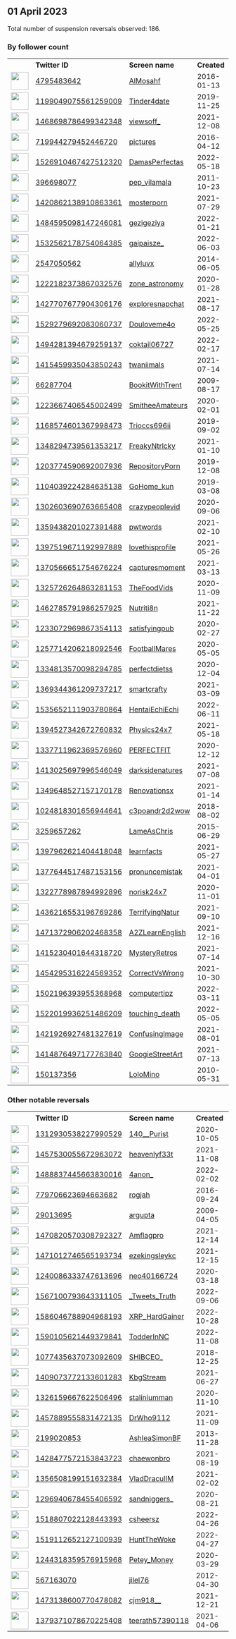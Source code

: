 
## 01 April 2023
Total number of suspension reversals observed: 186.

### By follower count
<table><tr><th></th><th align="left">Twitter ID</th><th align="left">Screen name</th>
<th align="left">Created</th><th align="left">Status</th><th align="left">Suspended</th><th align="left">Followers</th>
<tr><td><a href="https://pbs.twimg.com/profile_images/687300462240993281/BjTJb3ez_normal.jpg"><img src="https://pbs.twimg.com/profile_images/687300462240993281/BjTJb3ez_normal.jpg" width="40px" height="40px" align="center"/></a></td><td><a href="https://twitter.com/intent/user?user_id=4795483642">4795483642</a></td><td><a href="https://twitter.com/AlMosahf">AlMosahf</a></td><td>2016-01-13</td><td align="center"></td><td>2023-02-05</td><td>13576650</td></tr>
<tr><td><a href="https://pbs.twimg.com/profile_images/1641467254687580167/eyjG25Wz_normal.png"><img src="https://pbs.twimg.com/profile_images/1641467254687580167/eyjG25Wz_normal.png" width="40px" height="40px" align="center"/></a></td><td><a href="https://twitter.com/intent/user?user_id=1199049075561259009">1199049075561259009</a></td><td><a href="https://twitter.com/Tinder4date">Tinder4date</a></td><td>2019-11-25</td><td align="center"></td><td>2022-08-05</td><td>1625995</td></tr>
<tr><td><a href="https://pbs.twimg.com/profile_images/1470340578865037317/WwLueDgb_normal.jpg"><img src="https://pbs.twimg.com/profile_images/1470340578865037317/WwLueDgb_normal.jpg" width="40px" height="40px" align="center"/></a></td><td><a href="https://twitter.com/intent/user?user_id=1468698786499342348">1468698786499342348</a></td><td><a href="https://twitter.com/viewsoff_">viewsoff_</a></td><td>2021-12-08</td><td align="center"></td><td>2022-07-31</td><td>489424</td></tr>
<tr><td><a href="https://pbs.twimg.com/profile_images/1080993940143329280/dC8fdeSw_normal.jpg"><img src="https://pbs.twimg.com/profile_images/1080993940143329280/dC8fdeSw_normal.jpg" width="40px" height="40px" align="center"/></a></td><td><a href="https://twitter.com/intent/user?user_id=719944279452446720">719944279452446720</a></td><td><a href="https://twitter.com/pictures">pictures</a></td><td>2016-04-12</td><td align="center"></td><td></td><td>445742</td></tr>
<tr><td><a href="https://pbs.twimg.com/profile_images/1587530121283526665/x_dy_eyA_normal.jpg"><img src="https://pbs.twimg.com/profile_images/1587530121283526665/x_dy_eyA_normal.jpg" width="40px" height="40px" align="center"/></a></td><td><a href="https://twitter.com/intent/user?user_id=1526910467427512320">1526910467427512320</a></td><td><a href="https://twitter.com/DamasPerfectas">DamasPerfectas</a></td><td>2022-05-18</td><td align="center"></td><td>2022-11-23</td><td>413627</td></tr>
<tr><td><a href="https://pbs.twimg.com/profile_images/1393968951789502465/L6UlCv6F_normal.jpg"><img src="https://pbs.twimg.com/profile_images/1393968951789502465/L6UlCv6F_normal.jpg" width="40px" height="40px" align="center"/></a></td><td><a href="https://twitter.com/intent/user?user_id=396698077">396698077</a></td><td><a href="https://twitter.com/pep_vilamala">pep_vilamala</a></td><td>2011-10-23</td><td align="center"></td><td>2022-03-26</td><td>396844</td></tr>
<tr><td><a href="https://pbs.twimg.com/profile_images/1544856282494291968/CgB_-4IF_normal.jpg"><img src="https://pbs.twimg.com/profile_images/1544856282494291968/CgB_-4IF_normal.jpg" width="40px" height="40px" align="center"/></a></td><td><a href="https://twitter.com/intent/user?user_id=1420862138910863361">1420862138910863361</a></td><td><a href="https://twitter.com/mosterporn">mosterporn</a></td><td>2021-07-29</td><td align="center"></td><td>2022-07-27</td><td>362530</td></tr>
<tr><td><a href="https://pbs.twimg.com/profile_images/1565290171972845568/I76gpZDE_normal.jpg"><img src="https://pbs.twimg.com/profile_images/1565290171972845568/I76gpZDE_normal.jpg" width="40px" height="40px" align="center"/></a></td><td><a href="https://twitter.com/intent/user?user_id=1484595098147246081">1484595098147246081</a></td><td><a href="https://twitter.com/gezigeziya">gezigeziya</a></td><td>2022-01-21</td><td align="center"></td><td>2022-11-26</td><td>361489</td></tr>
<tr><td><a href="https://pbs.twimg.com/profile_images/1641362830996934656/DTeVLETU_normal.jpg"><img src="https://pbs.twimg.com/profile_images/1641362830996934656/DTeVLETU_normal.jpg" width="40px" height="40px" align="center"/></a></td><td><a href="https://twitter.com/intent/user?user_id=1532562178754064385">1532562178754064385</a></td><td><a href="https://twitter.com/gaipaisze_">gaipaisze_</a></td><td>2022-06-03</td><td align="center"></td><td>2022-11-24</td><td>333874</td></tr>
<tr><td><a href="https://pbs.twimg.com/profile_images/1643364589835550720/AJnl_7-a_normal.jpg"><img src="https://pbs.twimg.com/profile_images/1643364589835550720/AJnl_7-a_normal.jpg" width="40px" height="40px" align="center"/></a></td><td><a href="https://twitter.com/intent/user?user_id=2547050562">2547050562</a></td><td><a href="https://twitter.com/allyluvx">allyluvx</a></td><td>2014-06-05</td><td align="center"></td><td>2022-08-03</td><td>331048</td></tr>
<tr><td><a href="https://pbs.twimg.com/profile_images/1222184425775079425/SlyHEo-g_normal.jpg"><img src="https://pbs.twimg.com/profile_images/1222184425775079425/SlyHEo-g_normal.jpg" width="40px" height="40px" align="center"/></a></td><td><a href="https://twitter.com/intent/user?user_id=1222182373867032576">1222182373867032576</a></td><td><a href="https://twitter.com/zone_astronomy">zone_astronomy</a></td><td>2020-01-28</td><td align="center"></td><td>2022-04-13</td><td>257279</td></tr>
<tr><td><a href="https://pbs.twimg.com/profile_images/1427709160704016386/NrwenaoM_normal.jpg"><img src="https://pbs.twimg.com/profile_images/1427709160704016386/NrwenaoM_normal.jpg" width="40px" height="40px" align="center"/></a></td><td><a href="https://twitter.com/intent/user?user_id=1427707677904306176">1427707677904306176</a></td><td><a href="https://twitter.com/exploresnapchat">exploresnapchat</a></td><td>2021-08-17</td><td align="center"></td><td>2022-07-27</td><td>219234</td></tr>
<tr><td><a href="https://pbs.twimg.com/profile_images/1641575348684095488/q0KS2_c7_normal.jpg"><img src="https://pbs.twimg.com/profile_images/1641575348684095488/q0KS2_c7_normal.jpg" width="40px" height="40px" align="center"/></a></td><td><a href="https://twitter.com/intent/user?user_id=1529279692083060737">1529279692083060737</a></td><td><a href="https://twitter.com/Douloveme4o">Douloveme4o</a></td><td>2022-05-25</td><td align="center"></td><td>2022-07-22</td><td>212640</td></tr>
<tr><td><a href="https://pbs.twimg.com/profile_images/1641517891853107200/nrSFs29G_normal.jpg"><img src="https://pbs.twimg.com/profile_images/1641517891853107200/nrSFs29G_normal.jpg" width="40px" height="40px" align="center"/></a></td><td><a href="https://twitter.com/intent/user?user_id=1494281394679259137">1494281394679259137</a></td><td><a href="https://twitter.com/coktail06727">coktail06727</a></td><td>2022-02-17</td><td align="center"></td><td>2022-10-02</td><td>205065</td></tr>
<tr><td><a href="https://pbs.twimg.com/profile_images/1642008162860400644/UI7-3PJ__normal.jpg"><img src="https://pbs.twimg.com/profile_images/1642008162860400644/UI7-3PJ__normal.jpg" width="40px" height="40px" align="center"/></a></td><td><a href="https://twitter.com/intent/user?user_id=1415459935043850243">1415459935043850243</a></td><td><a href="https://twitter.com/twaniimals">twaniimals</a></td><td>2021-07-14</td><td align="center"></td><td></td><td>193389</td></tr>
<tr><td><a href="https://pbs.twimg.com/profile_images/1423478203100717059/epqKNm6g_normal.jpg"><img src="https://pbs.twimg.com/profile_images/1423478203100717059/epqKNm6g_normal.jpg" width="40px" height="40px" align="center"/></a></td><td><a href="https://twitter.com/intent/user?user_id=66287704">66287704</a></td><td><a href="https://twitter.com/BookitWithTrent">BookitWithTrent</a></td><td>2009-08-17</td><td align="center"></td><td>2022-12-30</td><td>169098</td></tr>
<tr><td><a href="https://pbs.twimg.com/profile_images/1524168548079308800/qtXb-RZ4_normal.jpg"><img src="https://pbs.twimg.com/profile_images/1524168548079308800/qtXb-RZ4_normal.jpg" width="40px" height="40px" align="center"/></a></td><td><a href="https://twitter.com/intent/user?user_id=1223667406545002499">1223667406545002499</a></td><td><a href="https://twitter.com/SmitheeAmateurs">SmitheeAmateurs</a></td><td>2020-02-01</td><td align="center"></td><td>2022-10-02</td><td>148968</td></tr>
<tr><td><a href="https://pbs.twimg.com/profile_images/1399392640290983939/931bkIV2_normal.jpg"><img src="https://pbs.twimg.com/profile_images/1399392640290983939/931bkIV2_normal.jpg" width="40px" height="40px" align="center"/></a></td><td><a href="https://twitter.com/intent/user?user_id=1168574601367998473">1168574601367998473</a></td><td><a href="https://twitter.com/Trioccs696ii">Trioccs696ii</a></td><td>2019-09-02</td><td align="center"></td><td>2023-02-16</td><td>148349</td></tr>
<tr><td><a href="https://pbs.twimg.com/profile_images/1348295186103767040/f4Ibf91P_normal.jpg"><img src="https://pbs.twimg.com/profile_images/1348295186103767040/f4Ibf91P_normal.jpg" width="40px" height="40px" align="center"/></a></td><td><a href="https://twitter.com/intent/user?user_id=1348294739561353217">1348294739561353217</a></td><td><a href="https://twitter.com/FreakyNtrlcky">FreakyNtrlcky</a></td><td>2021-01-10</td><td align="center"></td><td></td><td>136115</td></tr>
<tr><td><a href="https://pbs.twimg.com/profile_images/1203775072667869186/nl3rP6on_normal.jpg"><img src="https://pbs.twimg.com/profile_images/1203775072667869186/nl3rP6on_normal.jpg" width="40px" height="40px" align="center"/></a></td><td><a href="https://twitter.com/intent/user?user_id=1203774590692007936">1203774590692007936</a></td><td><a href="https://twitter.com/RepositoryPorn">RepositoryPorn</a></td><td>2019-12-08</td><td align="center"></td><td>2022-10-02</td><td>134087</td></tr>
<tr><td><a href="https://pbs.twimg.com/profile_images/1642042240817336321/uTr3jH3Q_normal.jpg"><img src="https://pbs.twimg.com/profile_images/1642042240817336321/uTr3jH3Q_normal.jpg" width="40px" height="40px" align="center"/></a></td><td><a href="https://twitter.com/intent/user?user_id=1104039224284635138">1104039224284635138</a></td><td><a href="https://twitter.com/GoHome_kun">GoHome_kun</a></td><td>2019-03-08</td><td align="center"></td><td>2023-02-03</td><td>126630</td></tr>
<tr><td><a href="https://pbs.twimg.com/profile_images/1421014222830403584/wZmOO2zq_normal.jpg"><img src="https://pbs.twimg.com/profile_images/1421014222830403584/wZmOO2zq_normal.jpg" width="40px" height="40px" align="center"/></a></td><td><a href="https://twitter.com/intent/user?user_id=1302603690763665408">1302603690763665408</a></td><td><a href="https://twitter.com/crazypeoplevid">crazypeoplevid</a></td><td>2020-09-06</td><td align="center"></td><td></td><td>124461</td></tr>
<tr><td><a href="https://pbs.twimg.com/profile_images/1360501459121442819/t1g2ahjd_normal.jpg"><img src="https://pbs.twimg.com/profile_images/1360501459121442819/t1g2ahjd_normal.jpg" width="40px" height="40px" align="center"/></a></td><td><a href="https://twitter.com/intent/user?user_id=1359438201027391488">1359438201027391488</a></td><td><a href="https://twitter.com/pwtwords">pwtwords</a></td><td>2021-02-10</td><td align="center"></td><td></td><td>122292</td></tr>
<tr><td><a href="https://pbs.twimg.com/profile_images/1420419951630831619/Bd1vbMly_normal.jpg"><img src="https://pbs.twimg.com/profile_images/1420419951630831619/Bd1vbMly_normal.jpg" width="40px" height="40px" align="center"/></a></td><td><a href="https://twitter.com/intent/user?user_id=1397519671192997889">1397519671192997889</a></td><td><a href="https://twitter.com/lovethisprofile">lovethisprofile</a></td><td>2021-05-26</td><td align="center"></td><td></td><td>120224</td></tr>
<tr><td><a href="https://pbs.twimg.com/profile_images/1389503267315412994/Hg5R8HTq_normal.jpg"><img src="https://pbs.twimg.com/profile_images/1389503267315412994/Hg5R8HTq_normal.jpg" width="40px" height="40px" align="center"/></a></td><td><a href="https://twitter.com/intent/user?user_id=1370566651754676224">1370566651754676224</a></td><td><a href="https://twitter.com/capturesmoment">capturesmoment</a></td><td>2021-03-13</td><td align="center"></td><td></td><td>119626</td></tr>
<tr><td><a href="https://pbs.twimg.com/profile_images/1358012164582215681/HefGTLka_normal.jpg"><img src="https://pbs.twimg.com/profile_images/1358012164582215681/HefGTLka_normal.jpg" width="40px" height="40px" align="center"/></a></td><td><a href="https://twitter.com/intent/user?user_id=1325726264863281153">1325726264863281153</a></td><td><a href="https://twitter.com/TheFoodVids">TheFoodVids</a></td><td>2020-11-09</td><td align="center"></td><td></td><td>118244</td></tr>
<tr><td><a href="https://pbs.twimg.com/profile_images/1463145398235582473/IGb3jsa4_normal.jpg"><img src="https://pbs.twimg.com/profile_images/1463145398235582473/IGb3jsa4_normal.jpg" width="40px" height="40px" align="center"/></a></td><td><a href="https://twitter.com/intent/user?user_id=1462785791986257925">1462785791986257925</a></td><td><a href="https://twitter.com/Nutriti8n">Nutriti8n</a></td><td>2021-11-22</td><td align="center"></td><td>2022-08-05</td><td>112875</td></tr>
<tr><td><a href="https://pbs.twimg.com/profile_images/1302930449962942464/jTbK9N2T_normal.jpg"><img src="https://pbs.twimg.com/profile_images/1302930449962942464/jTbK9N2T_normal.jpg" width="40px" height="40px" align="center"/></a></td><td><a href="https://twitter.com/intent/user?user_id=1233072969867354113">1233072969867354113</a></td><td><a href="https://twitter.com/satisfyingpub">satisfyingpub</a></td><td>2020-02-27</td><td align="center"></td><td></td><td>112500</td></tr>
<tr><td><a href="https://pbs.twimg.com/profile_images/1355818374241136641/KHdaecvU_normal.jpg"><img src="https://pbs.twimg.com/profile_images/1355818374241136641/KHdaecvU_normal.jpg" width="40px" height="40px" align="center"/></a></td><td><a href="https://twitter.com/intent/user?user_id=1257714206218092546">1257714206218092546</a></td><td><a href="https://twitter.com/FootballMares">FootballMares</a></td><td>2020-05-05</td><td align="center"></td><td>2022-07-28</td><td>111602</td></tr>
<tr><td><a href="https://pbs.twimg.com/profile_images/1355171194790580226/tMEDqi-Y_normal.jpg"><img src="https://pbs.twimg.com/profile_images/1355171194790580226/tMEDqi-Y_normal.jpg" width="40px" height="40px" align="center"/></a></td><td><a href="https://twitter.com/intent/user?user_id=1334813570098294785">1334813570098294785</a></td><td><a href="https://twitter.com/perfectdietss">perfectdietss</a></td><td>2020-12-04</td><td align="center"></td><td></td><td>111289</td></tr>
<tr><td><a href="https://pbs.twimg.com/profile_images/1385874255259209731/2xqXRAsU_normal.jpg"><img src="https://pbs.twimg.com/profile_images/1385874255259209731/2xqXRAsU_normal.jpg" width="40px" height="40px" align="center"/></a></td><td><a href="https://twitter.com/intent/user?user_id=1369344361209737217">1369344361209737217</a></td><td><a href="https://twitter.com/smartcrafty">smartcrafty</a></td><td>2021-03-09</td><td align="center"></td><td></td><td>107671</td></tr>
<tr><td><a href="https://pbs.twimg.com/profile_images/1639934788621733889/gSXULcYp_normal.jpg"><img src="https://pbs.twimg.com/profile_images/1639934788621733889/gSXULcYp_normal.jpg" width="40px" height="40px" align="center"/></a></td><td><a href="https://twitter.com/intent/user?user_id=1535652111903780864">1535652111903780864</a></td><td><a href="https://twitter.com/HentaiEchiEchi">HentaiEchiEchi</a></td><td>2022-06-11</td><td align="center"></td><td>2023-01-08</td><td>106436</td></tr>
<tr><td><a href="https://pbs.twimg.com/profile_images/1399901533123145728/NG2WXktn_normal.jpg"><img src="https://pbs.twimg.com/profile_images/1399901533123145728/NG2WXktn_normal.jpg" width="40px" height="40px" align="center"/></a></td><td><a href="https://twitter.com/intent/user?user_id=1394527342672760832">1394527342672760832</a></td><td><a href="https://twitter.com/Physics24x7">Physics24x7</a></td><td>2021-05-18</td><td align="center"></td><td></td><td>104460</td></tr>
<tr><td><a href="https://pbs.twimg.com/profile_images/1353250160696934400/Db6uODgS_normal.jpg"><img src="https://pbs.twimg.com/profile_images/1353250160696934400/Db6uODgS_normal.jpg" width="40px" height="40px" align="center"/></a></td><td><a href="https://twitter.com/intent/user?user_id=1337711962369576960">1337711962369576960</a></td><td><a href="https://twitter.com/PERFECTFlT">PERFECTFlT</a></td><td>2020-12-12</td><td align="center"></td><td></td><td>103207</td></tr>
<tr><td><a href="https://pbs.twimg.com/profile_images/1413026495216316416/aX30Xqzi_normal.jpg"><img src="https://pbs.twimg.com/profile_images/1413026495216316416/aX30Xqzi_normal.jpg" width="40px" height="40px" align="center"/></a></td><td><a href="https://twitter.com/intent/user?user_id=1413025697996546049">1413025697996546049</a></td><td><a href="https://twitter.com/darksidenatures">darksidenatures</a></td><td>2021-07-08</td><td align="center"></td><td></td><td>101577</td></tr>
<tr><td><a href="https://pbs.twimg.com/profile_images/1641814161066958848/S9xjvtTP_normal.jpg"><img src="https://pbs.twimg.com/profile_images/1641814161066958848/S9xjvtTP_normal.jpg" width="40px" height="40px" align="center"/></a></td><td><a href="https://twitter.com/intent/user?user_id=1349648527157170178">1349648527157170178</a></td><td><a href="https://twitter.com/Renovationsx">Renovationsx</a></td><td>2021-01-14</td><td align="center"></td><td></td><td>100740</td></tr>
<tr><td><a href="https://pbs.twimg.com/profile_images/1615819515836915714/N5ko_nau_normal.jpg"><img src="https://pbs.twimg.com/profile_images/1615819515836915714/N5ko_nau_normal.jpg" width="40px" height="40px" align="center"/></a></td><td><a href="https://twitter.com/intent/user?user_id=1024818301656944641">1024818301656944641</a></td><td><a href="https://twitter.com/c3poandr2d2wow">c3poandr2d2wow</a></td><td>2018-08-02</td><td align="center"></td><td>2023-02-03</td><td>99087</td></tr>
<tr><td><a href="https://pbs.twimg.com/profile_images/1254892214783631360/dqluUDWU_normal.jpg"><img src="https://pbs.twimg.com/profile_images/1254892214783631360/dqluUDWU_normal.jpg" width="40px" height="40px" align="center"/></a></td><td><a href="https://twitter.com/intent/user?user_id=3259657262">3259657262</a></td><td><a href="https://twitter.com/LameAsChris">LameAsChris</a></td><td>2015-06-29</td><td align="center"></td><td></td><td>98566</td></tr>
<tr><td><a href="https://pbs.twimg.com/profile_images/1426420463585038345/X1mXDtKq_normal.jpg"><img src="https://pbs.twimg.com/profile_images/1426420463585038345/X1mXDtKq_normal.jpg" width="40px" height="40px" align="center"/></a></td><td><a href="https://twitter.com/intent/user?user_id=1397962621404418048">1397962621404418048</a></td><td><a href="https://twitter.com/Iearnfacts">Iearnfacts</a></td><td>2021-05-27</td><td align="center"></td><td></td><td>96501</td></tr>
<tr><td><a href="https://pbs.twimg.com/profile_images/1641805340747665414/5efrWMan_normal.jpg"><img src="https://pbs.twimg.com/profile_images/1641805340747665414/5efrWMan_normal.jpg" width="40px" height="40px" align="center"/></a></td><td><a href="https://twitter.com/intent/user?user_id=1377644517487153156">1377644517487153156</a></td><td><a href="https://twitter.com/pronuncemistak">pronuncemistak</a></td><td>2021-04-01</td><td align="center"></td><td></td><td>95829</td></tr>
<tr><td><a href="https://pbs.twimg.com/profile_images/1488019001464610817/YskrayVx_normal.jpg"><img src="https://pbs.twimg.com/profile_images/1488019001464610817/YskrayVx_normal.jpg" width="40px" height="40px" align="center"/></a></td><td><a href="https://twitter.com/intent/user?user_id=1322778987894992896">1322778987894992896</a></td><td><a href="https://twitter.com/norisk24x7">norisk24x7</a></td><td>2020-11-01</td><td align="center"></td><td>2022-08-08</td><td>95601</td></tr>
<tr><td><a href="https://pbs.twimg.com/profile_images/1643153503395909632/PsNI6FuO_normal.jpg"><img src="https://pbs.twimg.com/profile_images/1643153503395909632/PsNI6FuO_normal.jpg" width="40px" height="40px" align="center"/></a></td><td><a href="https://twitter.com/intent/user?user_id=1436216553196769286">1436216553196769286</a></td><td><a href="https://twitter.com/TerrifyingNatur">TerrifyingNatur</a></td><td>2021-09-10</td><td align="center"></td><td>2022-07-26</td><td>95465</td></tr>
<tr><td><a href="https://pbs.twimg.com/profile_images/1526754104185212928/M9HsQnet_normal.jpg"><img src="https://pbs.twimg.com/profile_images/1526754104185212928/M9HsQnet_normal.jpg" width="40px" height="40px" align="center"/></a></td><td><a href="https://twitter.com/intent/user?user_id=1471372906202468358">1471372906202468358</a></td><td><a href="https://twitter.com/A2ZLearnEnglish">A2ZLearnEnglish</a></td><td>2021-12-16</td><td align="center"></td><td>2022-08-08</td><td>92904</td></tr>
<tr><td><a href="https://pbs.twimg.com/profile_images/1637916370674253824/hnD18357_normal.jpg"><img src="https://pbs.twimg.com/profile_images/1637916370674253824/hnD18357_normal.jpg" width="40px" height="40px" align="center"/></a></td><td><a href="https://twitter.com/intent/user?user_id=1415230401644318720">1415230401644318720</a></td><td><a href="https://twitter.com/MysteryRetros">MysteryRetros</a></td><td>2021-07-14</td><td align="center"></td><td></td><td>78481</td></tr>
<tr><td><a href="https://pbs.twimg.com/profile_images/1496501777507971079/mBdsuoCo_normal.jpg"><img src="https://pbs.twimg.com/profile_images/1496501777507971079/mBdsuoCo_normal.jpg" width="40px" height="40px" align="center"/></a></td><td><a href="https://twitter.com/intent/user?user_id=1454295316224569352">1454295316224569352</a></td><td><a href="https://twitter.com/CorrectVsWrong">CorrectVsWrong</a></td><td>2021-10-30</td><td align="center"></td><td>2022-08-07</td><td>72908</td></tr>
<tr><td><a href="https://pbs.twimg.com/profile_images/1514949989310545925/AL2hKD-a_normal.jpg"><img src="https://pbs.twimg.com/profile_images/1514949989310545925/AL2hKD-a_normal.jpg" width="40px" height="40px" align="center"/></a></td><td><a href="https://twitter.com/intent/user?user_id=1502196393955368968">1502196393955368968</a></td><td><a href="https://twitter.com/computertipz">computertipz</a></td><td>2022-03-11</td><td align="center"></td><td>2022-08-08</td><td>61320</td></tr>
<tr><td><a href="https://pbs.twimg.com/profile_images/1643315292876201987/10SD03Jb_normal.jpg"><img src="https://pbs.twimg.com/profile_images/1643315292876201987/10SD03Jb_normal.jpg" width="40px" height="40px" align="center"/></a></td><td><a href="https://twitter.com/intent/user?user_id=1522019936251486209">1522019936251486209</a></td><td><a href="https://twitter.com/touching_death">touching_death</a></td><td>2022-05-05</td><td align="center"></td><td>2022-06-07</td><td>50491</td></tr>
<tr><td><a href="https://pbs.twimg.com/profile_images/1424690262274715649/XGu0_yy9_normal.jpg"><img src="https://pbs.twimg.com/profile_images/1424690262274715649/XGu0_yy9_normal.jpg" width="40px" height="40px" align="center"/></a></td><td><a href="https://twitter.com/intent/user?user_id=1421926927481327619">1421926927481327619</a></td><td><a href="https://twitter.com/Confusinglmage">Confusinglmage</a></td><td>2021-08-01</td><td align="center"></td><td></td><td>48965</td></tr>
<tr><td><a href="https://pbs.twimg.com/profile_images/1427137843135090691/aF6oD7NR_normal.jpg"><img src="https://pbs.twimg.com/profile_images/1427137843135090691/aF6oD7NR_normal.jpg" width="40px" height="40px" align="center"/></a></td><td><a href="https://twitter.com/intent/user?user_id=1414876497177763840">1414876497177763840</a></td><td><a href="https://twitter.com/GoogieStreetArt">GoogieStreetArt</a></td><td>2021-07-13</td><td align="center"></td><td></td><td>43169</td></tr>
<tr><td><a href="https://pbs.twimg.com/profile_images/1641112942228779009/Kx_3LDLn_normal.jpg"><img src="https://pbs.twimg.com/profile_images/1641112942228779009/Kx_3LDLn_normal.jpg" width="40px" height="40px" align="center"/></a></td><td><a href="https://twitter.com/intent/user?user_id=150137356">150137356</a></td><td><a href="https://twitter.com/LoloMino">LoloMino</a></td><td>2010-05-31</td><td align="center"></td><td>2023-03-23</td><td>31453</td></tr>
</table>

### Other notable reversals
<table><tr><th></th><th align="left">Twitter ID</th><th align="left">Screen name</th>
<th align="left">Created</th><th align="left">Status</th><th align="left">Suspended</th><th align="left">Followers</th>
<tr><td><a href="https://pbs.twimg.com/profile_images/1459446318821261313/5eJDfzm9_normal.jpg"><img src="https://pbs.twimg.com/profile_images/1459446318821261313/5eJDfzm9_normal.jpg" width="40px" height="40px" align="center"/></a></td><td><a href="https://twitter.com/intent/user?user_id=1312930538227990529">1312930538227990529</a></td><td><a href="https://twitter.com/140__Purist">140__Purist</a></td><td>2020-10-05</td><td align="center"></td><td>2022-04-10</td><td>37</td></tr>
<tr><td><a href="https://pbs.twimg.com/profile_images/1596731458823098370/51aXGV4c_normal.jpg"><img src="https://pbs.twimg.com/profile_images/1596731458823098370/51aXGV4c_normal.jpg" width="40px" height="40px" align="center"/></a></td><td><a href="https://twitter.com/intent/user?user_id=1457530055672963072">1457530055672963072</a></td><td><a href="https://twitter.com/heavenlyf33t">heavenlyf33t</a></td><td>2021-11-08</td><td align="center"></td><td>2022-11-29</td><td>1364</td></tr>
<tr><td><a href="https://pbs.twimg.com/profile_images/1606074183812775937/JtBNUQ0H_normal.jpg"><img src="https://pbs.twimg.com/profile_images/1606074183812775937/JtBNUQ0H_normal.jpg" width="40px" height="40px" align="center"/></a></td><td><a href="https://twitter.com/intent/user?user_id=1488837445663830016">1488837445663830016</a></td><td><a href="https://twitter.com/4anon_">4anon_</a></td><td>2022-02-02</td><td align="center">🔒</td><td>2023-01-18</td><td>25</td></tr>
<tr><td><a href="https://pbs.twimg.com/profile_images/970475579865640960/85NV5SAk_normal.jpg"><img src="https://pbs.twimg.com/profile_images/970475579865640960/85NV5SAk_normal.jpg" width="40px" height="40px" align="center"/></a></td><td><a href="https://twitter.com/intent/user?user_id=779706623694663682">779706623694663682</a></td><td><a href="https://twitter.com/rogjah">rogjah</a></td><td>2016-09-24</td><td align="center"></td><td>2022-10-29</td><td>1110</td></tr>
<tr><td><a href="https://pbs.twimg.com/profile_images/1635982089102188544/xIpEPw1H_normal.png"><img src="https://pbs.twimg.com/profile_images/1635982089102188544/xIpEPw1H_normal.png" width="40px" height="40px" align="center"/></a></td><td><a href="https://twitter.com/intent/user?user_id=29013695">29013695</a></td><td><a href="https://twitter.com/argupta">argupta</a></td><td>2009-04-05</td><td align="center"></td><td>2023-03-22</td><td>139</td></tr>
<tr><td><a href="https://pbs.twimg.com/profile_images/1594168043218903042/PhmvA9Z6_normal.jpg"><img src="https://pbs.twimg.com/profile_images/1594168043218903042/PhmvA9Z6_normal.jpg" width="40px" height="40px" align="center"/></a></td><td><a href="https://twitter.com/intent/user?user_id=1470820570308792327">1470820570308792327</a></td><td><a href="https://twitter.com/Amflagpro">Amflagpro</a></td><td>2021-12-14</td><td align="center"></td><td>2022-11-27</td><td>70</td></tr>
<tr><td><a href="https://pbs.twimg.com/profile_images/1589955829570076672/ZK4-sdox_normal.jpg"><img src="https://pbs.twimg.com/profile_images/1589955829570076672/ZK4-sdox_normal.jpg" width="40px" height="40px" align="center"/></a></td><td><a href="https://twitter.com/intent/user?user_id=1471012746565193734">1471012746565193734</a></td><td><a href="https://twitter.com/ezekingsleykc">ezekingsleykc</a></td><td>2021-12-15</td><td align="center"></td><td>2023-03-10</td><td>31</td></tr>
<tr><td><a href="https://pbs.twimg.com/profile_images/1641638731193937923/K1hysnNO_normal.jpg"><img src="https://pbs.twimg.com/profile_images/1641638731193937923/K1hysnNO_normal.jpg" width="40px" height="40px" align="center"/></a></td><td><a href="https://twitter.com/intent/user?user_id=1240086333747613696">1240086333747613696</a></td><td><a href="https://twitter.com/neo40166724">neo40166724</a></td><td>2020-03-18</td><td align="center"></td><td>2022-11-07</td><td>415</td></tr>
<tr><td><a href="https://pbs.twimg.com/profile_images/1567297818590679042/bKqEB0pd_normal.jpg"><img src="https://pbs.twimg.com/profile_images/1567297818590679042/bKqEB0pd_normal.jpg" width="40px" height="40px" align="center"/></a></td><td><a href="https://twitter.com/intent/user?user_id=1567100793643311105">1567100793643311105</a></td><td><a href="https://twitter.com/_Tweets_Truth">_Tweets_Truth</a></td><td>2022-09-06</td><td align="center"></td><td>2023-03-04</td><td>338</td></tr>
<tr><td><a href="https://abs.twimg.com/sticky/default_profile_images/default_profile_normal.png"><img src="https://abs.twimg.com/sticky/default_profile_images/default_profile_normal.png" width="40px" height="40px" align="center"/></a></td><td><a href="https://twitter.com/intent/user?user_id=1586046788904968193">1586046788904968193</a></td><td><a href="https://twitter.com/XRP_HardGainer">XRP_HardGainer</a></td><td>2022-10-28</td><td align="center"></td><td>2022-12-22</td><td>21</td></tr>
<tr><td><a href="https://pbs.twimg.com/profile_images/1643071641956626432/5Y1A7HiU_normal.jpg"><img src="https://pbs.twimg.com/profile_images/1643071641956626432/5Y1A7HiU_normal.jpg" width="40px" height="40px" align="center"/></a></td><td><a href="https://twitter.com/intent/user?user_id=1590105621449379841">1590105621449379841</a></td><td><a href="https://twitter.com/TodderInNC">TodderInNC</a></td><td>2022-11-08</td><td align="center"></td><td>2022-12-11</td><td>14</td></tr>
<tr><td><a href="https://pbs.twimg.com/profile_images/1643296700520357907/Cd5i7RM9_normal.jpg"><img src="https://pbs.twimg.com/profile_images/1643296700520357907/Cd5i7RM9_normal.jpg" width="40px" height="40px" align="center"/></a></td><td><a href="https://twitter.com/intent/user?user_id=1077435637073092609">1077435637073092609</a></td><td><a href="https://twitter.com/SHIBCEO_">SHIBCEO_</a></td><td>2018-12-25</td><td align="center"></td><td>2022-12-13</td><td>400</td></tr>
<tr><td><a href="https://pbs.twimg.com/profile_images/1495556908912107522/7LbYrejH_normal.jpg"><img src="https://pbs.twimg.com/profile_images/1495556908912107522/7LbYrejH_normal.jpg" width="40px" height="40px" align="center"/></a></td><td><a href="https://twitter.com/intent/user?user_id=1409073772133601283">1409073772133601283</a></td><td><a href="https://twitter.com/KbgStream">KbgStream</a></td><td>2021-06-27</td><td align="center"></td><td>2023-03-06</td><td>8422</td></tr>
<tr><td><a href="https://pbs.twimg.com/profile_images/1420440673619173385/5VRWVFYS_normal.jpg"><img src="https://pbs.twimg.com/profile_images/1420440673619173385/5VRWVFYS_normal.jpg" width="40px" height="40px" align="center"/></a></td><td><a href="https://twitter.com/intent/user?user_id=1326159667622506496">1326159667622506496</a></td><td><a href="https://twitter.com/staliniumman">staliniumman</a></td><td>2020-11-10</td><td align="center"></td><td>2023-02-26</td><td>37</td></tr>
<tr><td><a href="https://pbs.twimg.com/profile_images/1457889642028666885/bO9GFP74_normal.jpg"><img src="https://pbs.twimg.com/profile_images/1457889642028666885/bO9GFP74_normal.jpg" width="40px" height="40px" align="center"/></a></td><td><a href="https://twitter.com/intent/user?user_id=1457889555831472135">1457889555831472135</a></td><td><a href="https://twitter.com/DrWho9112">DrWho9112</a></td><td>2021-11-09</td><td align="center"></td><td>2022-12-12</td><td>4</td></tr>
<tr><td><a href="https://pbs.twimg.com/profile_images/1343930129358204932/yvW1eX8c_normal.jpg"><img src="https://pbs.twimg.com/profile_images/1343930129358204932/yvW1eX8c_normal.jpg" width="40px" height="40px" align="center"/></a></td><td><a href="https://twitter.com/intent/user?user_id=2199020853">2199020853</a></td><td><a href="https://twitter.com/AshleaSimonBF">AshleaSimonBF</a></td><td>2013-11-28</td><td align="center"></td><td>2022-10-30</td><td>4737</td></tr>
<tr><td><a href="https://pbs.twimg.com/profile_images/1574538902999912463/h-NUSeZ0_normal.jpg"><img src="https://pbs.twimg.com/profile_images/1574538902999912463/h-NUSeZ0_normal.jpg" width="40px" height="40px" align="center"/></a></td><td><a href="https://twitter.com/intent/user?user_id=1428477572153843723">1428477572153843723</a></td><td><a href="https://twitter.com/chaewonbro">chaewonbro</a></td><td>2021-08-19</td><td align="center"></td><td>2022-10-30</td><td>468</td></tr>
<tr><td><a href="https://pbs.twimg.com/profile_images/1641656034023407616/IBquNsoX_normal.jpg"><img src="https://pbs.twimg.com/profile_images/1641656034023407616/IBquNsoX_normal.jpg" width="40px" height="40px" align="center"/></a></td><td><a href="https://twitter.com/intent/user?user_id=1356508199151632384">1356508199151632384</a></td><td><a href="https://twitter.com/VladDraculIM">VladDraculIM</a></td><td>2021-02-02</td><td align="center"></td><td>2022-12-15</td><td>3629</td></tr>
<tr><td><a href="https://pbs.twimg.com/profile_images/1538837155698642950/k2Rpb_ds_normal.jpg"><img src="https://pbs.twimg.com/profile_images/1538837155698642950/k2Rpb_ds_normal.jpg" width="40px" height="40px" align="center"/></a></td><td><a href="https://twitter.com/intent/user?user_id=1296940678455406592">1296940678455406592</a></td><td><a href="https://twitter.com/sandniggers_">sandniggers_</a></td><td>2020-08-21</td><td align="center"></td><td>2022-08-03</td><td>485</td></tr>
<tr><td><a href="https://pbs.twimg.com/profile_images/1623939238705397760/x9yYADyJ_normal.jpg"><img src="https://pbs.twimg.com/profile_images/1623939238705397760/x9yYADyJ_normal.jpg" width="40px" height="40px" align="center"/></a></td><td><a href="https://twitter.com/intent/user?user_id=1518807022128443393">1518807022128443393</a></td><td><a href="https://twitter.com/csheersz">csheersz</a></td><td>2022-04-26</td><td align="center">🔒</td><td>2023-03-03</td><td>902</td></tr>
<tr><td><a href="https://pbs.twimg.com/profile_images/1596388767350362113/aSn_3veG_normal.jpg"><img src="https://pbs.twimg.com/profile_images/1596388767350362113/aSn_3veG_normal.jpg" width="40px" height="40px" align="center"/></a></td><td><a href="https://twitter.com/intent/user?user_id=1519112652127100939">1519112652127100939</a></td><td><a href="https://twitter.com/HuntTheWoke">HuntTheWoke</a></td><td>2022-04-27</td><td align="center"></td><td>2022-12-04</td><td>79</td></tr>
<tr><td><a href="https://pbs.twimg.com/profile_images/1634382656023728130/EBGTZltN_normal.jpg"><img src="https://pbs.twimg.com/profile_images/1634382656023728130/EBGTZltN_normal.jpg" width="40px" height="40px" align="center"/></a></td><td><a href="https://twitter.com/intent/user?user_id=1244318359576915968">1244318359576915968</a></td><td><a href="https://twitter.com/Petey_Money">Petey_Money</a></td><td>2020-03-29</td><td align="center"></td><td>2023-03-28</td><td>1066</td></tr>
<tr><td><a href="https://pbs.twimg.com/profile_images/1438427015338627072/7cbmV7cI_normal.jpg"><img src="https://pbs.twimg.com/profile_images/1438427015338627072/7cbmV7cI_normal.jpg" width="40px" height="40px" align="center"/></a></td><td><a href="https://twitter.com/intent/user?user_id=567163070">567163070</a></td><td><a href="https://twitter.com/jilel76">jilel76</a></td><td>2012-04-30</td><td align="center"></td><td>2022-11-16</td><td>179</td></tr>
<tr><td><a href="https://pbs.twimg.com/profile_images/1636804446565834753/EzQF8aBc_normal.jpg"><img src="https://pbs.twimg.com/profile_images/1636804446565834753/EzQF8aBc_normal.jpg" width="40px" height="40px" align="center"/></a></td><td><a href="https://twitter.com/intent/user?user_id=1473138600770478082">1473138600770478082</a></td><td><a href="https://twitter.com/cjm918__">cjm918__</a></td><td>2021-12-21</td><td align="center"></td><td>2022-11-22</td><td>79</td></tr>
<tr><td><a href="https://pbs.twimg.com/profile_images/1621735897522651137/dZNsUhXe_normal.jpg"><img src="https://pbs.twimg.com/profile_images/1621735897522651137/dZNsUhXe_normal.jpg" width="40px" height="40px" align="center"/></a></td><td><a href="https://twitter.com/intent/user?user_id=1379371078670225408">1379371078670225408</a></td><td><a href="https://twitter.com/teerath57390118">teerath57390118</a></td><td>2021-04-06</td><td align="center"></td><td>2023-01-09</td><td>50</td></tr>
</table>

